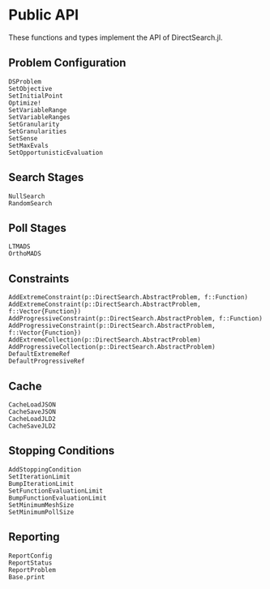 # Public API

These functions and types implement the API of DirectSearch.jl. 

## Problem Configuration
```@docs
DSProblem
SetObjective
SetInitialPoint
Optimize!
SetVariableRange
SetVariableRanges
SetGranularity
SetGranularities
SetSense
SetMaxEvals
SetOpportunisticEvaluation
```
## Search Stages
```@docs
NullSearch
RandomSearch
```

## Poll Stages
```@docs
LTMADS
OrthoMADS
```

## Constraints 
```@docs
AddExtremeConstraint(p::DirectSearch.AbstractProblem, f::Function)
AddExtremeConstraint(p::DirectSearch.AbstractProblem, f::Vector{Function})
AddProgressiveConstraint(p::DirectSearch.AbstractProblem, f::Function)
AddProgressiveConstraint(p::DirectSearch.AbstractProblem, f::Vector{Function})
AddExtremeCollection(p::DirectSearch.AbstractProblem)
AddProgressiveCollection(p::DirectSearch.AbstractProblem)
DefaultExtremeRef
DefaultProgressiveRef
```

## Cache
```@docs
CacheLoadJSON
CacheSaveJSON
CacheLoadJLD2
CacheSaveJLD2
```

## Stopping Conditions
```@docs
AddStoppingCondition
SetIterationLimit
BumpIterationLimit
SetFunctionEvaluationLimit
BumpFunctionEvaluationLimit
SetMinimumMeshSize
SetMinimumPollSize
```

## Reporting
```@docs
ReportConfig
ReportStatus
ReportProblem
Base.print
```
